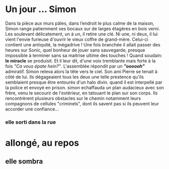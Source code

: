 # Un jour ... Simon
Dans la pièce aux murs pâles, dans l’endroit le plus calme de la maison, Simon range patiemment ses bocaux sur de larges étagères en bois verni. Les soulevant délicatement, un à un, il retire une clé. Ni une, ni deux, il lui vient l'envie furieuse d'ouvrir le vieux coffre de grand-mère. Celui-ci contient une antiquité, la mégadrive ! Une fois branchée il allait passer des heures sur Sonic, quel bonheur de jouer sans sauvegarde, presque impossible à terminer sans sa maitrise ultime des touches !
Quand soudain: __le miracle__ se produisit. Et il leur dit, d'une voix tremblante mais forte à la fois *"Ca vous épate hein?"*. L'assemblée répondit par un __*"oooooh"*__ admiratif.
Simon releva alors la tête vers le ciel. Son ami Pierre se tenait à côté de lui. Ils dégageaient tous les deux une telle prestence qu'ils 
semblaient presque être entourés d'un halo divin. 
quand il est interpellé par la police et envoyé en prison.
simon echaffauda un plan audacieux avec son frère, venu le secourir de l'extérieur, en tatouant le plan sur son corps.
Ils rencontrèrent plusieurs obstacles sur le chemin notamment leurs compagnons de cellules "criminels", dont ils savent pas si ils peuvent leur accorder une confiance...
### elle sorti dans la rue
# allongé, au repos
## elle sombra
